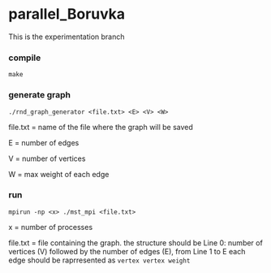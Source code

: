 # parallel_Boruvka

This is the experimentation branch

### compile

`make`

### generate graph

`./rnd_graph_generator <file.txt> <E> <V> <W>`

file.txt = name of the file where the graph will be saved

E = number of edges

V = number of vertices

W = max weight of each edge

### run

`mpirun -np <x> ./mst_mpi <file.txt>`

x = number of processes

file.txt = file containing the graph.
the structure should be Line 0: number of vertices (V) followed by the number of edges (E), from Line 1 to E each edge should be raprresented as `vertex vertex weight`
